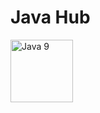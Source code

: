 # Java Hub

<img 
src="https://github.com/johncuseyhub/GettingStarted/blob/main/LogoOrganizations/Java.PNG" 
alt="Java 9" 
height="100px"/> 